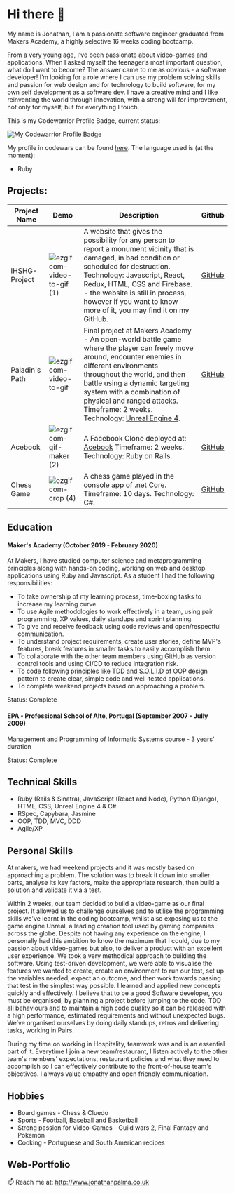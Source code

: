# Hi there 👋

My name is Jonathan, I am a passionate software engineer graduated from Makers Academy, a highly selective 16 weeks coding bootcamp. 

From a very young age, I’ve been passionate about video-games and applications. When I asked myself the teenager’s most important question, what do I want to become? The answer came to me as obvious - a software developer! I’m looking for a role where I can use my problem solving skills and passion for web design and for technology to build software, for my own self development as a software dev. 
I have a creative mind and I like reinventing the world through innovation, with a strong will for improvement, not only for myself, but for everything I touch. 

This is my Codewarrior Profile Badge, current status: 

![My Codewarrior Profile Badge](https://www.codewars.com/users/Jonathan%20Palma/badges/large)

My profile in codewars can be found [here](https://www.codewars.com/users/Jonathan%20Palma/). The language used is (at the moment):

* Ruby

## Projects:

| Project Name                       | Demo                                    | Description                             | Github                                               |
| ---------------------------------- | --------------------------------------- | --------------------------------------- | ---------------------------------------------------- |
| IHSHG-Project                      | ![ezgif com-video-to-gif (1)](https://user-images.githubusercontent.com/55409351/85565344-f5f97400-b626-11ea-8555-f40660bb81f9.gif) | A website that gives the possibility for any person to report a monument vicinity that is damaged, in bad condition or scheduled for destruction. Technology: Javascript, React, Redux, HTML, CSS and Firebase. - the website is still in process, however if you want to know more of it, you may find it on my GitHub. | [GitHub](https://github.com/JonathanPalma-code/IHSHG-Project) |
| Paladin's Path                     | ![ezgif com-video-to-gif](https://user-images.githubusercontent.com/55409351/76026579-f6121e80-5f26-11ea-9012-c5879f7efe57.gif) | Final project at Makers Academy - An open-world battle game where the player can freely move around, encounter enemies in different environments throughout the world, and then battle using a dynamic targeting system with a combination of physical and ranged attacks. Timeframe: 2 weeks. Technology: [Unreal Engine 4](https://www.unrealengine.com/en-US/industry/games). |  [GitHub](https://github.com/BenSheridanEdwards/Makers_Final_Project_Paladins_Path) |
| Acebook                            | ![ezgif com-gif-maker (2)](https://user-images.githubusercontent.com/55409351/76026271-56ed2700-5f26-11ea-95ba-5255bc11a821.gif) | A Facebook Clone deployed at: [Acebook](http://acebook-irrelevant-pests.herokuapp.com) Timeframe: 2 weeks. Technology: Ruby on Rails. |  [GitHub](https://github.com/ffgi-es/acebook_irrelevant_pests) |
| Chess Game                         | ![ezgif com-crop (4)](https://user-images.githubusercontent.com/55409351/77004281-bc91d800-6956-11ea-841d-997f31cca78a.gif) | A chess game played in the console app of .net Core. Timeframe: 10 days. Technology: C#. | [GitHub](https://github.com/JonathanPalma-code/Chess-Game) |

## Education
 
#### Maker's Academy (October 2019 - February 2020) 
At Makers, I have studied computer science and metaprogramming principles along with hands-on coding, working on web and desktop applications using Ruby and Javascript.
As a student I had the following responsibilities:
* To take ownership of my learning process, time-boxing tasks to increase my learning curve.
* To use Agile methodologies to work effectively in a team, using pair programming, XP values, daily standups and sprint planning.
* To give and receive feedback using code reviews and open/respectful communication.
* To understand project requirements, create user stories, define MVP's features, break features in smaller tasks to easily accomplish them.
* To collaborate with the other team members using GitHub as version control tools and using CI/CD to reduce integration risk.
* To code following principles like TDD and S.O.L.I.D of OOP design pattern to create clear, simple code and well-tested applications.
* To complete weekend projects based on approaching a problem.

Status: Complete
 
#### EPA - Professional School of Alte, Portugal (September 2007 - Jully 2009)
Management and Programming of Informatic Systems course - 3 years' duration

Status: Complete
 
## Technical Skills
 
* Ruby (Rails & Sinatra), JavaScript (React and Node), Python (Django), HTML, CSS, Unreal Engine 4 & C#
* RSpec, Capybara, Jasmine
* OOP, TDD, MVC, DDD
* Agile/XP
 
## Personal Skills

At makers, we had weekend projects and it was mostly based on approaching a problem. The solution was to break it down into smaller parts, analyse its key factors, make the appropriate research, then build a solution and validate it via a test.

Within 2 weeks, our team decided to build a video-game as our final project. It allowed us to challenge ourselves and to utilise the programming skills we've learnt in the coding bootcamp, whilst also exposing us to the game engine Unreal, a leading creation tool used by gaming companies across the globe. Despite not having any experience on the engine, I personally had this ambition to know the maximum that I could, due to my passion about video-games but also, to deliver a product with an excellent user experience. We took a very methodical approach to building the software. Using test-driven development, we were able to visualise the features we wanted to create, create an environment to run our test, set up the variables needed, expect an outcome, and then work towards passing that test in the simplest way possible. I learned and applied new concepts quickly and effectively. 
I believe that to be a good Software developer, you must be organised, by planning a project before jumping to the code. TDD all behaviours and to maintain a high code quality so it can be released with a high performance, estimated requirements and without unexpected bugs. We’ve organised ourselves by doing daily standups, retros and delivering tasks, working in Pairs. 

During my time on working in Hospitality, teamwork was and is an essential part of it. Everytime I join a new team/restaurant, I listen actively to the other team's members' expectations, restaurant policies and what they need to accomplish so I can effectively contribute to the front-of-house team's objectives. I always value empathy and open friendly communication.

## Hobbies

* Board games - Chess & Cluedo
* Sports - Football, Baseball and Basketball
* Strong passion for Video-Games - Guild wars 2, Final Fantasy and Pokemon
* Cooking - Portuguese and South American recipes

## Web-Portfolio

📫 Reach me at: http://www.jonathanpalma.co.uk

<!--
**JonathanPalma-code/JonathanPalma-code** is a ✨ _special_ ✨ repository because its `README.md` (this file) appears on your GitHub profile.

Here are some ideas to get you started:

- 🔭 I’m currently working on ...
- 🌱 I’m currently learning ...
- 👯 I’m looking to collaborate on ...
- 🤔 I’m looking for help with ...
- 💬 Ask me about ...
- 📫 How to reach me: ...
- 😄 Pronouns: ...
- ⚡ Fun fact: ...
-->
